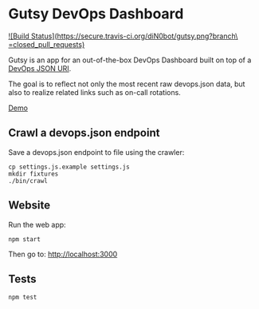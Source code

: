 # Gutsy DevOps Dashboard

[![Build Status](https://secure.travis-ci.org/diN0bot/gutsy.png?branch\
=closed_pull_requests)](http://travis-ci.org/diN0bot/gutsy)

Gutsy is an app for an out-of-the-box DevOps Dashboard built on top of a
[DevOps JSON URI](/racker/devopsjson).

The goal is to reflect not only the most recent raw devops.json data,
but also to realize related links such as on-call rotations.

[Demo](http://gutsy.nodejitsu.com/)

## Crawl a devops.json endpoint

Save a devops.json endpoint to file using the crawler:

```
cp settings.js.example settings.js
mkdir fixtures
./bin/crawl
```

## Website

Run the web app:

```
npm start
```

Then go to: [http://localhost:3000](http://localhost:3000)

## Tests

```
npm test
```
